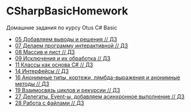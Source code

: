 # CSharpBasicHomework
Домашние задания по курсу Otus C# Basic

* [05 Добавляем выводы и решения // ДЗ](05%20Добавляем%20выводы%20и%20решения)
* [07 Делаем программу интерактивной // ДЗ](07%20Делаем%20программу%20интерактивной)
* [08 Массив и лист // ДЗ](08%20Массив%20и%20лист)
* [09 Исключения и их обработка // ДЗ](09%20Исключения%20и%20их%20обработка)
* [11 Классы как основа C# // ДЗ](11%20Классы%20как%20основа%20C%23)
* [14 Интерфейсы // ДЗ](14%20Интерфейсы)
* [16 Анонимные типы, кортежи, лямбда-выражения и анонимные методы // ДЗ]((16%20Анонимные%20типы%2C%20кортежи%2C%20лямбда-выражения%20и%20анонимные%20методы))
* [19 Взаимосвязь циклов и рекурсии // ДЗ](19%20Взаимосвязь%20циклов%20и%20рекурсии)
* [27 Делегаты, Event-ы, добавляем асинхронное выполнение // ДЗ](27%20Делегаты,%20Event-ы,%20добавляем%20асинхронное%20выполнение)
* [28 Работа с файлами // ДЗ](28%20Работа%20с%20файлами)
